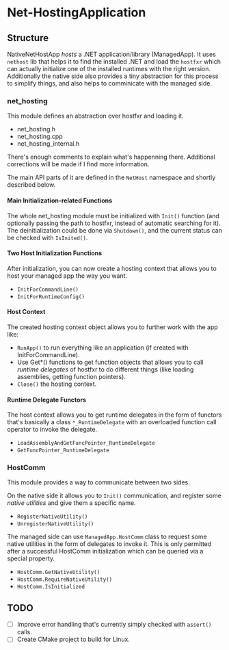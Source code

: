 # Net-HostingApplication

## Structure
NativeNetHostApp *hosts* a .NET application/library (ManagedApp). It uses `nethost` lib that helps it to find the installed .NET and load the `hostfxr` which can actually initialize one of the installed runtimes with the right version.
Additionally the native side also provides a tiny abstraction for this process to simplify things, and also helps to comminicate with the managed side.

### net_hosting
This module defines an abstraction over hostfxr and loading it.
* net_hosting.h
* net_hosting.cpp
* net_hosting_internal.h

There's enough comments to explain what's happenning there. Additional corrections will be made if I find more information.


The main API parts of it are defined in the `NetHost` namespace and shortly described below.

#### Main Initialization-related Functions
The whole net_hosting module must be initialized with `Init()` function (and optionally passing the path to hostfxr, instead of automatic searching for it).
The deinitialization could be done via `Shutdown()`, and the current status can be checked with `IsInited()`.

#### Two Host Initialization Functions
After initialization, you can now create a hosting context that allows you to host your managed app the way you want.
* `InitForCommandLine()`
* `InitForRuntimeConfig()`

#### Host Context
The created hosting context object allows you to further work with the app like:
* `RunApp()` to run everything like an application (if created with InitForCommandLine).
* Use Get*() functions to get function objects that allows you to call *runtime delegates* of hostfxr to do different things (like loading assemblies, getting function pointers).
* `Close()` the hosting context.

#### Runtime Delegate Functors
The host context allows you to get runtime delegates in the form of functors that's basically a class `*_RuntimeDelegate` with an overloaded function call operator to invoke the delegate.
* `LoadAssemblyAndGetFuncPointer_RuntimeDelegate`
* `GetFuncPointer_RuntimeDelegate`

### HostComm
This module provides a way to communicate between two sides.

On the native side it allows you to `Init()` communication, and register some *native utilities* and give them a specific name.
* `RegisterNativeUtility()`
* `UnregisterNativeUtility()`

The managed side can use `ManagedApp.HostComm` class to request some native utilities in the form of delegates to invoke it.
This is only permitted after a successful HostComm initialization which can be queried via a special property.
* `HostComm.GetNativeUtility()`
* `HostComm.RequireNativeUtility()`
* `HostComm.IsInitialized`

## TODO
- [ ] Improve error handling that's currently simply checked with `assert()` calls.
- [ ] Create CMake project to build for Linux.
